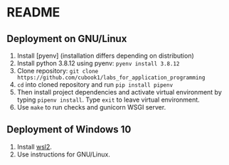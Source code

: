 # README
## Deployment on GNU/Linux
1. Install [pyenv] (installation differs depending on distribution)
2. Install python 3.8.12 using pyenv: `pyenv install 3.8.12`
3. Clone repository: `git clone https://github.com/cubook1/labs_for_application_programming`
4. `cd` into cloned repository and run `pip install pipenv`
5. Then install project dependencies and activate virtual environment by typing `pipenv install`. Type `exit` to leave virtual environment.
6. Use `make` to run checks and gunicorn WSGI server.

## Deployment of Windows 10
1. Install [wsl2](https://docs.microsoft.com/en-us/windows/wsl/install-manual).
2. Use instructions for GNU/Linux.
